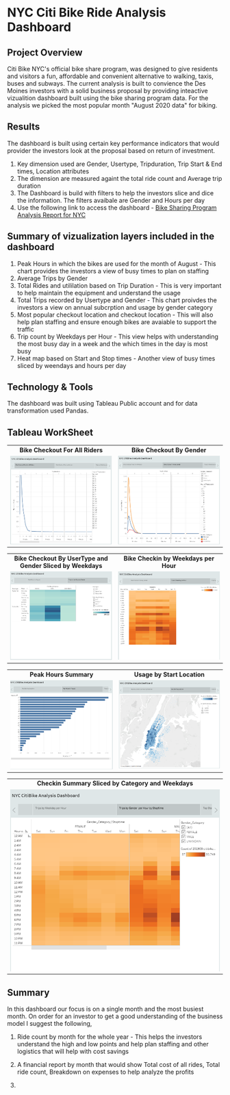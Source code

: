 # NYC Citi Bike Ride Analysis Dashboard
## Project Overview

Citi Bike NYC's official bike share program, was designed to give residents and visitors a fun, affordable and convenient alternative to walking, taxis, buses and subways.
The current analysis is built to convience the Des Moines investors with a solid business proposal by providing inteactive vizualition dashboard built using the bike sharing program data. For the analysis we picked the most popular month "August 2020 data" for biking.

## Results
The dashboard is built using certain key performance indicators that would provider the investors look at the proposal based on return of investment.

1.  Key dimension used are Gender, Usertype, Tripduration, Trip Start & End times, Location attributes
2.  The dimension are measured againt the total ride count and Average trip duration
3.  The Dashboard is build with filters to help the investors slice and dice the information. The filters avaibale are Gender and Hours per day
4.  Use the following link to access the dashboard - [Bike Sharing Program Analysis Report for NYC](https://public.tableau.com/profile/prathima.bandi#!/vizhome/NYCCitiBikeAnalysisReport/NYCCitiBikeAnalysisDashboard?publish=yes)

## Summary of vizualization layers included in the dashboard
1. Peak Hours in which the bikes are used for the month of August - This chart provides the investors a view of busy times to plan on staffing
2. Average Trips by Gender
3. Total Rides and utililation based on Trip Duration - This is very important to help maintain the equipment and understand the usage
4. Total Trips recorded by Usertype and Gender - This chart proivdes the investors a view on annual subcrption and usage by gender category
5. Most popular checkout location and checkout location - This will also help plan staffing and ensure enough bikes are avaiable to support the traffic
6. Trip count by Weekdays per Hour - This view helps with understanding the most busy day in a week and the which times in the day is most busy
7. Heat map based on Start and Stop times - Another view of busy times sliced by weendays and hours per day

## Technology & Tools
The dashboard was built using Tableau Public account and for data transformation used Pandas.

 ## Tableau WorkSheet
 <table>
 <tr>   
  <td align="center"> <b> Bike Checkout For All Riders </b> </td>
  <td align="center"> <b> Bike Checkout By Gender </b> </td>
  </tr> 
  <tr>   
    <td valign="top"> <img src="/Images/AllRiderCheckouttime.png" width="500" /> </td>
    <td valign="top"> <img src="/Images/CheckouttimebyGender.png" width="500" /> </td>
  </tr>     
</Table>
<table>
  <tr>   
     <td align="center"> <b> Bike Checkout By UserType and Gender Sliced by Weekdays </b></td>
     <td align="center"> <b> Bike Checkin by Weekdays per Hour</b></td>
  </tr> 
  <tr>   
    <td valign="top"> <img src="/Images/WeekdayridesummaryByGenderandUsertype.png" width="500" /> </td>
    <td valign="top"> <img src="/Images/StoptimeWeekdaysperday.png" width="500" /> </td>
   
  </tr>     
</Table> 
<table>
 <tr>   
  <td align="center"><b> Peak Hours Summary </b> </td>
    <td align="center"> <b> Usage by Start Location </b></td>
  </tr> 
  <tr>   
    <td valign="top"> <img src="/Images/PeakHoursRideCount.png" width="500" /> </td>
    <td valign="top"> <img src="/Images/PeakHoursMaps.png" width="500" /> </td>
  </tr>     
</Table> 
<table>
 <tr>   
  <td align="center"> <b> Checkin Summary Sliced by Category and Weekdays </b> </td>
    
  </tr> 
  <tr>   
    <td valign="top"> <img src="/Images/StoptimeWeekdaysperdayByCategory.png" /> </td>
  
  </tr>     
</Table> 


## Summary 
In this dashboard our focus is on a single month and the most busiest month. On order for an investor to get a good understanding of the business model I suggest the following,
1.  Ride count by month for the whole year - This helps the investors understand the high and low points and help plan staffing and other logistics that will help with cost savings
2.  A financial report by month that would show  Total cost of all rides, Total ride count, Breakdown on expenses to help analyze the profits


4.  

